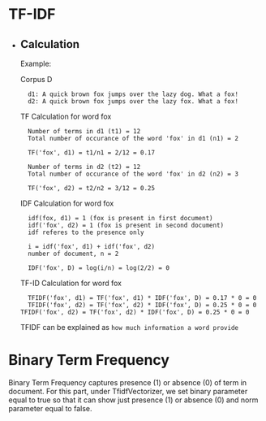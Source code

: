 # TF-IDF
- Calculation
    -
    Example:
  
    Corpus D
  
        d1: A quick brown fox jumps over the lazy dog. What a fox!
        d2: A quick brown fox jumps over the lazy fox. What a fox!
  
    TF Calculation for word fox

        Number of terms in d1 (t1) = 12
        Total number of occurance of the word 'fox' in d1 (n1) = 2
  
        TF('fox', d1) = t1/n1 = 2/12 = 0.17

        Number of terms in d2 (t2) = 12
        Total number of occurance of the word 'fox' in d2 (n2) = 3

        TF('fox', d2) = t2/n2 = 3/12 = 0.25
  
    IDF Calculation for word fox
  
        idf(fox, d1) = 1 (fox is present in first document)
        idf('fox', d2) = 1 (fox is present in second document)
        idf referes to the presence only
  
        i = idf('fox', d1) + idf('fox', d2)
        number of document, n = 2
  
        IDF('fox', D) = log(i/n) = log(2/2) = 0

    TF-ID Calculation for word fox

        TFIDF('fox', d1) = TF('fox', d1) * IDF('fox', D) = 0.17 * 0 = 0
        TFIDF('fox', d2) = TF('fox', d2) * IDF('fox', D) = 0.25 * 0 = 0        TFIDF('fox', d2) = TF('fox', d2) * IDF('fox', D) = 0.25 * 0 = 0

    TFIDF can be explained as `how much information a word provide`

# Binary Term Frequency
Binary Term Frequency captures presence (1) or absence (0) of term in document. For this part, under TfidfVectorizer, 
we set binary parameter equal to true so that it can show just presence (1) or absence (0) and norm parameter equal to false.
